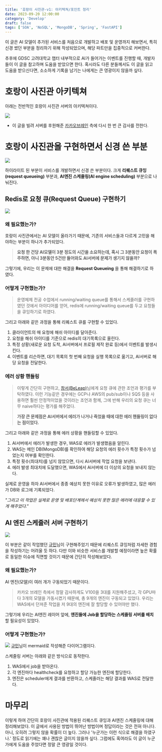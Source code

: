 ```yaml
---
title: '호랑이 사진관-v1: 아키텍쳐/포인트 정리'
date: 2023-09-20 12:00:00
category: 'Develop'
draft: false
tags: ['SOA', 'NoSQL', 'MongoDB', 'Spring', 'FastAPI']
---
```


이 글은 AI 모델이 추가된 서비스를 처음으로 개발하고 배포 및 운영까지 해보면서, 특히 신경 썼던 부분을 정리하기 위해 작성되었으며, 해당 파트만을 집중적으로 커버한다.

추후에 GDSC 고려대학교 챕터 내부적으로 AI가 들어가는 이벤트를 진행할 때, 개발자들이 이 글을 참고하며 도움을 받았으면 한다. 혹시라도 다른 분들께서도 이 글을 읽고 도움을 받으신다면, 소소하게 기록을 남기는 나에게는 큰 영광이지 않을까 싶다.

# 호랑이 사진관 아키텍쳐

아래는 전반적인 호랑이 사진관 서버의 아키텍쳐이다.

![](./images/architecture.jpg)

- 이 글을 빌려 서버를 후원해준 [카카오브레인](https://www.kakaobrain.com/) 측에 다시 한 번 큰 감사를 전한다.

# 호랑이 사진관을 구현하면서 신경 쓴 부분

![](./images/architecture-point.jpg)

하이라이트 된 부분이 서비스를 개발하면서 신경 쓴 부분이다. 크게 **리퀘스트 큐잉(request queueing)** 부분과, **AI엔진 스케줄링(AI engine scheduling)** 부분으로 나눠진다.

## Redis로 요청 큐(Request Queue) 구현하기

![](./images/architecture-queueing.jpg)

### 왜 필요했는가?

호랑이 사진관에서는 AI 모델이 올라가기 때문에, 기존의 서비스들과 다르게 고민을 해야하는 부분이 하나가 추가되었다.

> **요청 한 건당 AI모델이 3분 정도의 시간을 소요하는데, 혹시 그 3분동안 요청이 폭주하면, 아니 3분동안 5건만 들어와도 AI서버에 문제가 생기지 않을까?**

그렇기에, 우리는 이 문제에 대한 해결을 **Request Queueing** 을 통해 해결하기로 하였다.

### 어떻게 구현했는가?

> 운영체제 전공 수업에서 running/waiting queue를 통해서 스케줄러를 구현하였던 것에서 아이디어를 얻어, redis에 running/waiting queue를 두고 요청들을 큐잉하기로 하였다.

그리고 아래와 같은 과정을 통해 리퀘스트 큐를 구현할 수 있었다.

1. 클라이언트의 매 요청에 해쉬 아이디를 달아준다.
2. 요청을 해쉬 아이디를 기준으로 redis의 대기목록으로 올린다.
3. 특정 상황(새로운 요청 도착, AI서버에서 프로필 제작 완료 등)에서 이벤트를 발생시킨다.
4. 이벤트를 리슨하면, 대기 목록의 첫 번째 요청을 실행 목록으로 옮기고, AI서버로 해당 요청을 전달한다.

### 에러 상황 핸들링

> 이렇게 간단히 구현하고, [창서(BeLeap)](https://github.com/BeLeap)님에게 요청 큐에 관한 조언과 평가를 부탁하였다. 이런 기능같은 경우에는 GCP나 AWS의 pub/sub이나 SQS 등을 사용하면 훨씬 안정적이었을 것이라는 조언과 함께, 그에 반해 우리의 요청 큐는 너무 naive하다는 평가를 해주었다.
>
> **가장 큰 문제점은 AI서버에서 에러가 나거나 죽었을 때에 대한 에러 핸들링이 없다는 점이었다.**

그리고 아래와 같은 과정을 통해 에러 상황을 핸들링할 수 있었다.

1. AI서버에서 에러가 발생한 경우, WAS로 에러가 발생했음을 알린다.
2. WAS는 메인 DB(MongoDB)를 확인하여 해당 요청의 에러 횟수가 특정 횟수가 넘었는지 여부를 확인한다.
3. 특정 횟수(최대치)를 넘지 않았으면, 다시 AI서버에 작업 요청을 보낸다.
4. 에러 발생 최대치에 도달했으면, WAS에서 AI서버에 더 이상의 요청을 보내지 않는다.

실제로 운영을 하자 AI서버에서 종종 예상치 못한 이유로 오류가 발생하였고, 많은 에러가 DB와 로그에 기록되었다.

_"그리고 이 작업은 실제로 운영 및 배포단계에서 예상치 못한 많은 에러에 대응할 수 있게 해주었다."_

## AI 엔진 스케줄러 서버 구현하기

![](./images/architecture-scheduler.jpg)

이 부분은 같이 작업했던 [규민](https://github.com/KY00KIM)님이 구현해주었기 때문에 리퀘스트 큐잉처럼 자세한 경험을 작성하기는 어려울 듯 하다. 다만 이와 비슷한 서비스를 개발할 예정이라면 높은 확률로 동일한 이슈에 직면할 것이기 때문에 간단히 작성해보았다.

### 왜 필요했는가?

AI 엔진(모델)이 여러 개가 구동되었기 때문이다.

> 카카오 브레인 측에서 정말 감사하게도 V100을 3대를 지원해주셨고, 각 GPU마다 3개의 모델을 가동시켰기 때문에, 총 9개의 엔진이 구동되고 있었다. 우리는 WAS에서 던져준 작업을 저 9대의 엔진에 잘 할당할 수 있어야만 했다.

그렇기에 우리는 AI엔진 레이어 앞에, **엔진들에 Job을 할당하는 스케줄링 서버를 배치**할 필요성이 있었다.

### 어떻게 구현했는가?

![](./images/horangstudio-scheduler-sequence.png)
[규민](https://github.com/KY00KIM)님이 mermaid로 작성해준 다이어그램이다.

스케줄링 서버는 아래와 같은 방식으로 동작한다.

1. WAS에서 job을 받아온다.
2. 각 엔진마다 healthcheck를 요청하고 할당 가능한 엔진에 할당한다.
3. 엔진은 scheduler에게 결과를 반환하고, 스케줄러는 해당 결과를 WAS로 전달한다.

# 마무리

이렇게 하여 간단히 호랑이 사진관에 적용된 리퀘스트 큐잉과 AI엔진 스케줄링에 대해 정리해보았다. 이 글에서 사용된 방법이 뛰어난 방법이며 정답이라는 것은 전혀 아니다. 아니, 오히려 그렇지 않을 확률이 더 높다. 그러나 '누군가는 이런 식으로 해결을 하였구나.' 정도로 읽기에는 꽤나 괜찮은 글이지 않을까 싶다. 그럼에도 혹여라도 이 글이 누군가에게 도움을 주었다면 정말 큰 영광일 것이다.
